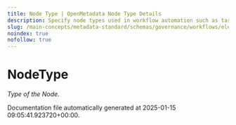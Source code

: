 ```yaml
---
title: Node Type | OpenMetadata Node Type Details
description: Specify node types used in workflow automation such as tasks, events, and gateways, along with their unique behavior.
slug: /main-concepts/metadata-standard/schemas/governance/workflows/elements/nodetype
noindex: true
nofollow: true
---
```


# NodeType

*Type of the Node.*



Documentation file automatically generated at 2025-01-15 09:05:41.923720+00:00.
